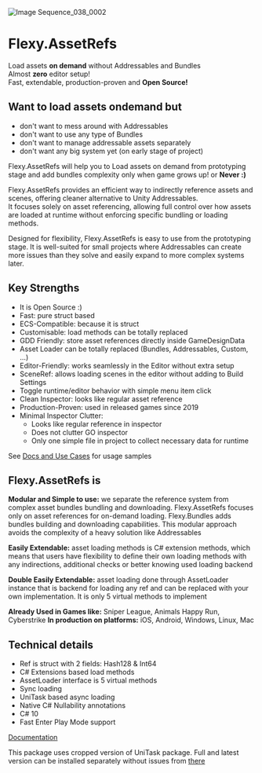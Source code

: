﻿![Image Sequence_038_0002](https://github.com/user-attachments/assets/792efb83-33db-4c8c-8e92-2c8e5a363522)

**Flexy.AssetRefs**
===================

Load assets **on demand** without Addressables and Bundles  
Almost **zero** editor setup!  
Fast, extendable, production-proven and **Open Source!**

**Want to load assets ondemand but**
-----------------------
- don't want to mess around with Addressables
- don't want to use any type of Bundles
- don't want to manage addressable assets separately
- don't want any big system yet (on early stage of project)

Flexy.AssetRefs will help you to Load assets on demand from prototyping stage and add bundles 
complexity only when game grows up! or **Never :)**

Flexy.AssetRefs provides an efficient way to indirectly reference assets and scenes, offering 
cleaner alternative to Unity Addressables.  
It focuses solely on asset referencing, allowing full control over 
how assets are loaded at runtime without enforcing specific bundling or loading methods.

Designed for flexibility, Flexy.AssetRefs is easy to use from the prototyping stage. 
It is well-suited for small projects where Addressables can create more issues than they solve and easily expand to 
more complex systems later.

**Key Strengths**
------------------
- It is Open Source :)
- Fast: pure struct based 
- ECS-Compatible: because it is struct
- Customisable: load methods can be totally replaced 
- GDD Friendly: store asset references directly inside GameDesignData
- Asset Loader can be totally replaced (Bundles, Addressables, Custom, ...)
- Editor-Friendly: works seamlessly in the Editor without extra setup
- SceneRef: allows loading scenes in the editor without adding to Build Settings
- Toggle runtime/editor behavior with simple menu item click
- Clean Inspector: looks like regular asset reference
- Production-Proven: used in released games since 2019
- Minimal Inspector Clutter:
  - Looks like regular reference in inspector
  - Does not clutter GO inspector
  - Only one simple file in project to collect necessary data for runtime

See [Docs and Use Cases](Documentation.md) for usage samples   

**Flexy.AssetRefs is**
-----------------------
**Modular and Simple to use:** we separate the reference system from complex asset bundles bundling and downloading. 
Flexy.AssetRefs focuses only on asset references for on-demand loading. Flexy.Bundles adds bundles building 
and downloading capabilities. This modular approach avoids the complexity of a heavy solution like Addressables

**Easily Extendable:** asset loading methods is C# extension methods, which means that users have flexibility to define 
their own loading methods with any indirections, additional checks or better knowing used loading backend

**Double Easily Extendable:** asset loading done through AssetLoader instance that is backend for loading any ref 
and can be replaced with your own implementation. It is only 5 virtual methods to implement 

**Already Used in Games like:** Sniper League, Animals Happy Run, Cyberstrike
**In production on platforms:** iOS, Android, Windows, Linux, Mac

**Technical details**
---------------------
- Ref is struct with 2 fields: Hash128 & Int64
- C# Extensions based load methods
- AssetLoader interface is 5 virtual methods
- Sync loading 
- UniTask based async loading 
- Native C# Nullability annotations
- C# 10
- Fast Enter Play Mode support

[Documentation](Documentation.md)

This package uses cropped version of UniTask package. Full and latest version can be installed separately without issues from 
[there](https://github.com/Cysharp/UniTask)  